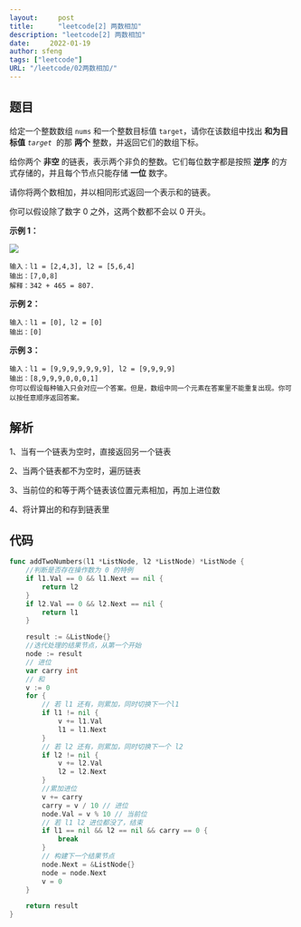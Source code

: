 ```yaml
---
layout:     post
title:      "leetcode[2] 两数相加"
description: "leetcode[2] 两数相加"
date:     2022-01-19
author: sfeng
tags: ["leetcode"]
URL: "/leetcode/02两数相加/"
---
```


## 题目

给定一个整数数组 `nums` 和一个整数目标值 `target`，请你在该数组中找出 **和为目标值** *`target`*  的那 **两个** 整数，并返回它们的数组下标。

给你两个 **非空** 的链表，表示两个非负的整数。它们每位数字都是按照 **逆序** 的方式存储的，并且每个节点只能存储 **一位** 数字。

请你将两个数相加，并以相同形式返回一个表示和的链表。

你可以假设除了数字 0 之外，这两个数都不会以 0 开头。

**示例 1：**

![](/img/leetcode02.png)

```
输入：l1 = [2,4,3], l2 = [5,6,4]
输出：[7,0,8]
解释：342 + 465 = 807.

```

**示例 2：**

```
输入：l1 = [0], l2 = [0]
输出：[0]

```

**示例 3：**

```
输入：l1 = [9,9,9,9,9,9,9], l2 = [9,9,9,9]
输出：[8,9,9,9,0,0,0,1]
你可以假设每种输入只会对应一个答案。但是，数组中同一个元素在答案里不能重复出现。你可以按任意顺序返回答案。
```

## 解析

1、当有一个链表为空时，直接返回另一个链表

2、当两个链表都不为空时，遍历链表

3、当前位的和等于两个链表该位置元素相加，再加上进位数

4、将计算出的和存到链表里

## 代码

```go
func addTwoNumbers(l1 *ListNode, l2 *ListNode) *ListNode {
	//判断是否存在操作数为 0 的特例
	if l1.Val == 0 && l1.Next == nil {
		return l2
	}
	if l2.Val == 0 && l2.Next == nil {
		return l1
	}

	result := &ListNode{}
	//迭代处理的结果节点，从第一个开始
	node := result
	// 进位
	var carry int
	// 和
	v := 0
	for {
		// 若 l1 还有，则累加，同时切换下一个l1
		if l1 != nil {
			v += l1.Val
			l1 = l1.Next
		}
		// 若 l2 还有，则累加，同时切换下一个 l2
		if l2 != nil {
			v += l2.Val
			l2 = l2.Next
		}
		//累加进位
		v += carry
		carry = v / 10 // 进位
		node.Val = v % 10 // 当前位
		// 若 l1 l2 进位都没了，结束
		if l1 == nil && l2 == nil && carry == 0 {
			break
		}
		// 构建下一个结果节点
		node.Next = &ListNode{}
		node = node.Next
		v = 0
	}

	return result
}
```